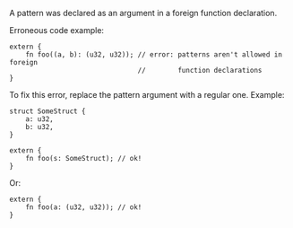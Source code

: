 A pattern was declared as an argument in a foreign function declaration.

Erroneous code example:

```compile_fail,E0130
extern {
    fn foo((a, b): (u32, u32)); // error: patterns aren't allowed in foreign
                                //        function declarations
}
```

To fix this error, replace the pattern argument with a regular one. Example:

```
struct SomeStruct {
    a: u32,
    b: u32,
}

extern {
    fn foo(s: SomeStruct); // ok!
}
```

Or:

```
extern {
    fn foo(a: (u32, u32)); // ok!
}
```
